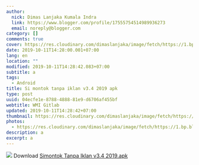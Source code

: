 ```yaml
---
author:
  nick: Dimas Lanjaka Kumala Indra
  link: https://www.blogger.com/profile/17555754514989936273
  email: noreply@blogger.com
category: []
comments: true
cover: https://res.cloudinary.com/dimaslanjaka/image/fetch/https://1.bp.blogspot.com/-vUXS2dpqfgo/XW5OxR98EyI/AAAAAAAAHW0/4j-djiD7fDgHchVIL8SNdn_O2OV9k057QCLcBGAs/s1600/images.png
date: 2019-10-11T14:28:00.001+07:00
lang: en
location: ""
modified: 2019-10-11T14:28:42.083+07:00
subtitle: a
tags:
  - Android
title: Si montok tanpa iklan v3.4 2019 apk
type: post
uuid: 04ecfe1e-8788-4888-81e9-d6706af455bf
webtitle: WMI Gitlab
updated: 2019-10-11T14:28:42+07:00
thumbnail: https://res.cloudinary.com/dimaslanjaka/image/fetch/https://1.bp.blogspot.com/-vUXS2dpqfgo/XW5OxR98EyI/AAAAAAAAHW0/4j-djiD7fDgHchVIL8SNdn_O2OV9k057QCLcBGAs/s1600/images.png
photos:
  - https://res.cloudinary.com/dimaslanjaka/image/fetch/https://1.bp.blogspot.com/-vUXS2dpqfgo/XW5OxR98EyI/AAAAAAAAHW0/4j-djiD7fDgHchVIL8SNdn_O2OV9k057QCLcBGAs/s1600/images.png
description: a
excerpt: a
---
```


<a href="https://res.cloudinary.com/dimaslanjaka/image/fetch/https://1.bp.blogspot.com/-vUXS2dpqfgo/XW5OxR98EyI/AAAAAAAAHW0/4j-djiD7fDgHchVIL8SNdn_O2OV9k057QCLcBGAs/s1600/images.png" imageanchor="1" rel="noopener noreferer nofollow"><img border="0" src="https://res.cloudinary.com/dimaslanjaka/image/fetch/https://1.bp.blogspot.com/-vUXS2dpqfgo/XW5OxR98EyI/AAAAAAAAHW0/4j-djiD7fDgHchVIL8SNdn_O2OV9k057QCLcBGAs/s1600/images.png" data-original-width="473" data-original-height="237"></a> Download <a href="https://www28.zippyshare.com/v/YCFsrBi2/file.html" target="_blank" class="zippyshare_link" rel="noopener noreferer nofollow">Simontok Tanpa Iklan v3.4 2019.apk</a>